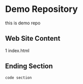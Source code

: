 # Demo Repository
this is demo repo

## Web Site Content

1 index.html

## Ending Section 

`code section`
